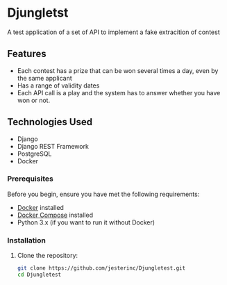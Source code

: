 # Djungletst

A test application of a set of API to implement a fake extracition of contest

## Features

- Each contest has a prize that can be won several times a day, even by the same applicant
- Has a range of validity dates
- Each API call is a play and the system has to answer whether you have won or not.

## Technologies Used

- Django
- Django REST Framework
- PostgreSQL
- Docker

### Prerequisites

Before you begin, ensure you have met the following requirements:

- [Docker](https://docs.docker.com/get-docker/) installed
- [Docker Compose](https://docs.docker.com/compose/install/) installed
- Python 3.x (if you want to run it without Docker)

### Installation

1. Clone the repository:

   ```bash
   git clone https://github.com/jesterinc/Djungletest.git
   cd Djungletest
